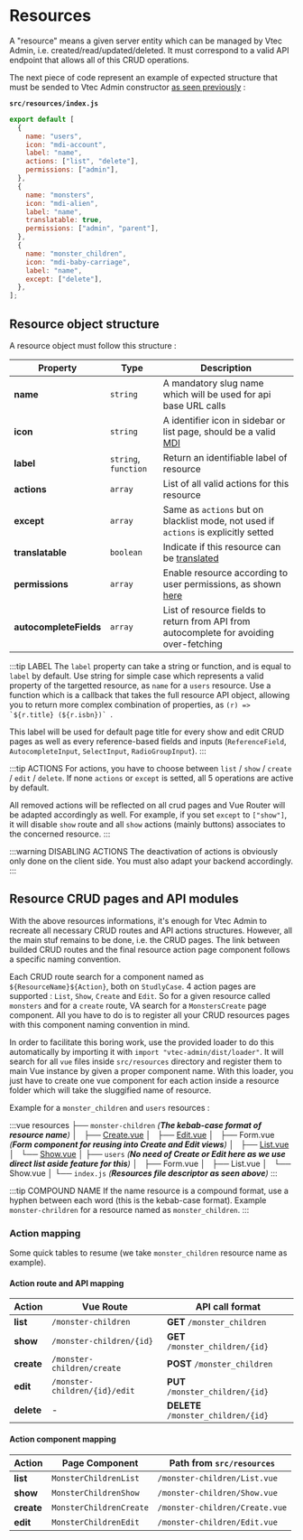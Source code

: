 # Resources

A "resource" means a given server entity which can be managed by Vtec Admin, i.e. created/read/updated/deleted. It must correspond to a valid API endpoint that allows all of this CRUD operations.

The next piece of code represent an example of expected structure that must be sended to Vtec Admin constructor [as seen previously](admin) :

**`src/resources/index.js`**

```js
export default [
  {
    name: "users",
    icon: "mdi-account",
    label: "name",
    actions: ["list", "delete"],
    permissions: ["admin"],
  },
  {
    name: "monsters",
    icon: "mdi-alien",
    label: "name",
    translatable: true,
    permissions: ["admin", "parent"],
  },
  {
    name: "monster_children",
    icon: "mdi-baby-carriage",
    label: "name",
    except: ["delete"],
  },
];
```

## Resource object structure

A resource object must follow this structure :

| Property               | Type                 | Description                                                                                          |
| ---------------------- | -------------------- | ---------------------------------------------------------------------------------------------------- |
| **name**               | `string`             | A mandatory slug name which will be used for api base URL calls                                      |
| **icon**               | `string`             | A identifier icon in sidebar or list page, should be a valid [MDI](https://materialdesignicons.com/) |
| **label**              | `string`, `function` | Return an identifiable label of resource                                                             |
| **actions**            | `array`              | List of all valid actions for this resource                                                          |
| **except**             | `array`              | Same as `actions` but on blacklist mode, not used if `actions` is explicitly setted                  |
| **translatable**       | `boolean`            | Indicate if this resource can be [translated](i18n#translation)                                      |
| **permissions**        | `array`              | Enable resource according to user permissions, as shown [here](authorization#resource)               |
| **autocompleteFields** | `array`              | List of resource fields to return from API from autocomplete for avoiding over-fetching              |

:::tip LABEL
The `label` property can take a string or function, and is equal to `label` by default. Use string for simple case which represents a valid property of the targetted resource, as `name` for a `users` resource. Use a function which is a callback that takes the full resource API object, allowing you to return more complex combination of properties, as ``(r) => `${r.title} (${r.isbn})` ``.

This label will be used for default page title for every show and edit CRUD pages as well as every reference-based fields and inputs (`ReferenceField`, `AutocompleteInput`, `SelectInput`, `RadioGroupInput`).
:::

:::tip ACTIONS
For actions, you have to choose between `list` / `show` / `create` / `edit` / `delete`. If none `actions` or `except` is setted, all 5 operations are active by default.

All removed actions will be reflected on all crud pages and Vue Router will be adapted accordingly as well. For example, if you set `except` to `["show"]`, it will disable `show` route and all `show` actions (mainly buttons) associates to the concerned resource.
:::

:::warning DISABLING ACTIONS
The deactivation of actions is obviously only done on the client side. You must also adapt your backend accordingly.
:::

## Resource CRUD pages and API modules

With the above resources informations, it's enough for Vtec Admin to recreate all necessary CRUD routes and API actions structures. However, all the main stuf remains to be done, i.e. the CRUD pages. The link between builded CRUD routes and the final resource action page component follows a specific naming convention.

Each CRUD route search for a component named as `${ResourceName}${Action}`, both on `StudlyCase`. 4 action pages are supported : `List`, `Show`, `Create` and `Edit`. So for a given resource called `monsters` and for a `create` route, VA search for a `MonstersCreate` page component. All you have to do is to register all your CRUD resources pages with this component naming convention in mind.

In order to facilitate this boring work, use the provided loader to do this automatically by importing it with `import "vtec-admin/dist/loader"`. It will search for all `vue` files inside `src/resources` directory and register them to main Vue instance by given a proper component name. With this loader, you just have to create one vue component for each action inside a resource folder which will take the sluggified name of resource.

Example for a `monster_children` and `users` resources :

:::vue
resources
├── `monster-children` _(**The kebab-case format of resource name**)_
│   ├── [Create.vue](components/crud#create)
│   ├── [Edit.vue](components/crud#edit)
│   ├── Form.vue _(**Form component for reusing into Create and Edit views**)_
│   ├── [List.vue](components/list)
│   └── [Show.vue](components/crud#show)
│
├── `users` _(**No need of Create or Edit here as we use direct list aside feature for this**)_
│   ├── Form.vue
│   ├── List.vue
│   └── Show.vue
│
└── `index.js` _(**Resources file descriptor as seen above**)_
:::

:::tip COMPOUND NAME
If the name resource is a compound format, use a hyphen between each word (this is the kebab-case format). Example `monster-chrildren` for a resource named as `monster_children`.
:::

### Action mapping

Some quick tables to resume (we take `monster_children` resource name as example).

#### Action route and API mapping

| Action     | Vue Route                     | API call format                     |
| ---------- | ----------------------------- | ----------------------------------- |
| **list**   | `/monster-children`           | **GET** `/monster_children`         |
| **show**   | `/monster-children/{id}`      | **GET** `/monster_children/{id}`    |
| **create** | `/monster-children/create`    | **POST** `/monster_children`        |
| **edit**   | `/monster-children/{id}/edit` | **PUT** `/monster_children/{id}`    |
| **delete** | -                             | **DELETE** `/monster_children/{id}` |

#### Action component mapping

| Action     | Page Component          | Path from `src/resources`      |
| ---------- | ----------------------- | ------------------------------ |
| **list**   | `MonsterChildrenList`   | `/monster-children/List.vue`   |
| **show**   | `MonsterChildrenShow`   | `/monster-children/Show.vue`   |
| **create** | `MonsterChildrenCreate` | `/monster-children/Create.vue` |
| **edit**   | `MonsterChildrenEdit`   | `/monster-children/Edit.vue`   |
